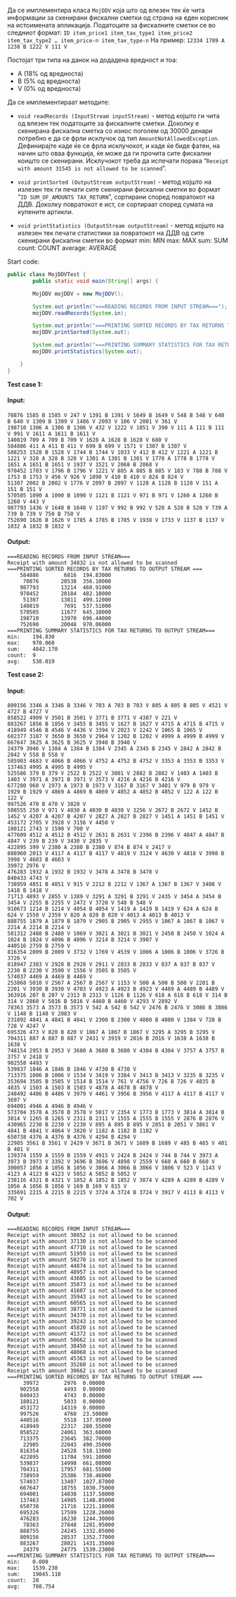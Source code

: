 Да се имплементира класа `MojDDV` која што од влезен тек ќе чита информации за скенирани фискални сметки од страна на еден корисник на
истоимената апликација. Податоците за фискалните сметки се во следниот формат:
`ID item_price1 item_tax_type1 item_price2 item_tax_type2 … item_price-n item_tax_type-n`
На пример: `12334 1789 А 1238 B 1222 V 111 V`

Постојат три типа на данок на додадена вредност и тоа:
- А (18% од вредноста)
- B (5% од вредноста)
- V (0% од вредноста)

Да се имплементираат методите:
- `void readRecords (InputStream inputStream)` - метод којшто ги чита од влезен тек податоците за фискалните сметки.
Доколку е скенирана фискална сметка со износ поголем од 30000 денари потребно е да се фрли исклучок од тип `AmountNotAllowedException`.
Дефинирајте каде ќе се фрла исклучокот, и каде ќе биде фатен, на начин што оваа функција, ќе може да ги прочита сите фискални коишто се скенирани.
Исклучокот треба да испечати порака “`Receipt with amount 31545 is not allowed to be scanned`”.

- `void printSorted (OutputStream outputStream)` - метод којшто на излезен тек ги печати сите скенирани фискални сметки во формат
“`ID SUM_OF_AMOUNTS TAX_RETURN`”, сортирани според повратокот на ДДВ. Доколку повратокот е ист, се сортираат според сумата на купените артикли.

- `void printStatistics (OutputStream outputStream)` - метод којшто на излезен тек печати статистики за повратокот на ДДВ од сите скенирани фискални
сметки во формат min: MIN max: MAX sum: SUM count: COUNT average: AVERAGE

Start code: 
```java
public class MojDDVTest {
        public static void main(String[] args) {

        MojDDV mojDDV = new MojDDV();

        System.out.println("===READING RECORDS FROM INPUT STREAM===");
        mojDDV.readRecords(System.in);

        System.out.println("===PRINTING SORTED RECORDS BY TAX RETURNS TO OUTPUT STREAM ===");
        mojDDV.printSorted(System.out);

        System.out.println("===PRINTING SUMMARY STATISTICS FOR TAX RETURNS TO OUTPUT STREAM===");
        mojDDV.printStatistics(System.out);

    }
}
```

<b>Test case 1:</b>
#### Input:</br>
```
70876 1585 B 1585 V 247 V 1391 B 1391 V 1649 B 1649 V 548 B 548 V 640 B 640 V 1309 B 1309 V 1486 V 2093 V 106 V 2001 V 361 V
198710 1306 A 1306 B 1306 V 432 V 1222 V 1851 V 390 V 111 A 111 B 111 V 991 V 1611 A 1611 B 1611 V
140819 709 A 709 B 709 V 1628 A 1628 B 1628 V 680 V
584886 411 A 411 B 411 V 699 B 699 V 1571 V 1307 B 1307 V
588253 1528 B 1528 V 1744 B 1744 V 1033 V 412 B 412 V 1221 A 1221 B 1221 V 328 A 328 B 328 V 1301 A 1301 B 1301 V 1778 A 1778 B 1778 V 1651 A 1651 B 1651 V 1937 V 1521 V 2068 B 2068 V
970452 1703 V 1796 B 1796 V 1221 V 885 A 885 B 885 V 183 V 788 B 788 V 1753 B 1753 V 456 V 926 V 1898 V 410 B 410 V 824 B 824 V
51307 2002 B 2002 V 1776 V 2097 B 2097 V 1128 A 1128 B 1128 V 151 A 151 B 151 V
570505 1090 A 1090 B 1090 V 1121 B 1121 V 971 B 971 V 1260 A 1260 B 1260 V 443 V
987793 1436 V 1648 B 1648 V 1197 V 992 B 992 V 528 A 528 B 528 V 739 A 739 B 739 V 750 B 750 V
752690 1626 B 1626 V 1785 A 1785 B 1785 V 1938 V 1733 V 1137 B 1137 V 1832 A 1832 B 1832 V
```
#### Output:</br>
```
===READING RECORDS FROM INPUT STREAM===
Receipt with amount 34832 is not allowed to be scanned
===PRINTING SORTED RECORDS BY TAX RETURNS TO OUTPUT STREAM ===
    584886	      6816	194.83000
     70876	     20538	356.10000
    987793	     13214	460.91000
    970452	     20184	482.10000
     51307	     13811	499.12000
    140819	      7691	537.51000
    570505	     11677	645.10000
    198710	     13970	696.44000
    752690	     20048	970.06000
===PRINTING SUMMARY STATISTICS FOR TAX RETURNS TO OUTPUT STREAM===
min:	194.830
max:	970.060
sum:	4842.170
count:	9
avg:	538.019
```
<b>Test case 2:</b>
#### Input:</br>

```
809156 3346 A 3346 B 3346 V 703 A 703 B 703 V 805 A 805 B 805 V 4521 V 4727 B 4727 V
858522 4909 V 3501 B 3501 V 3771 B 3771 V 4387 V 221 V
883267 1856 B 1856 V 3455 B 3455 V 1627 B 1627 V 4715 A 4715 B 4715 V
418949 4546 B 4546 V 4436 V 3394 V 2023 V 1242 V 1065 B 1065 V
682377 3187 V 3650 B 3650 V 2964 V 1202 B 1202 V 4999 A 4999 B 4999 V
667647 3625 A 3625 B 3625 V 3940 B 3940 V
24379 3946 V 1384 A 1384 B 1384 V 2345 A 2345 B 2345 V 2842 A 2842 B 2842 V 558 B 558 V
585903 4683 V 4066 B 4066 V 4752 A 4752 B 4752 V 3353 A 3353 B 3353 V
137463 4995 A 4995 B 4995 V
525586 379 B 379 V 2522 B 2522 V 3801 V 2882 B 2882 V 1403 A 1403 B 1403 V 3971 A 3971 B 3971 V 3573 V 4216 A 4216 B 4216 V
677280 960 V 1973 A 1973 B 1973 V 3167 B 3167 V 3401 V 979 B 979 V 1929 B 1929 V 4869 A 4869 B 4869 V 4852 A 4852 B 4852 V 122 A 122 B 122 V
997526 470 B 470 V 3820 V
508555 250 V 971 V 4030 A 4030 B 4030 V 3256 V 2672 B 2672 V 1452 B 1452 V 4207 A 4207 B 4207 V 2827 A 2827 B 2827 V 1451 A 1451 B 1451 V
453172 2785 V 3928 V 3156 V 4450 V
180121 2743 V 1590 V 700 V
477609 4512 A 4512 B 4512 V 2631 B 2631 V 2396 B 2396 V 4847 A 4847 B 4847 V 239 B 239 V 3430 V 2835 V
422895 399 V 2380 A 2380 B 2380 V 874 B 874 V 2417 V
888960 2013 V 4117 A 4117 B 4117 V 4819 V 3124 V 4630 V 4818 V 3998 B 3998 V 4603 B 4603 V
39972 2976 V
476283 1932 A 1932 B 1932 V 3478 A 3478 B 3478 V
840433 4743 V
738959 4851 B 4851 V 915 V 2212 B 2212 V 1367 A 1367 B 1367 V 3408 V 1418 B 1418 V
71713 4893 V 2855 V 1389 V 3291 A 3291 B 3291 V 2435 V 3454 A 3454 B 3454 V 2255 B 2255 V 2472 V 3720 V 548 B 548 V
910673 1214 B 1214 V 4054 B 4054 V 1419 A 1419 B 1419 V 624 A 624 B 624 V 1550 V 2359 V 820 A 820 B 820 V 4013 A 4013 B 4013 V
888755 1879 A 1879 B 1879 V 2905 B 2905 V 2955 V 1067 A 1067 B 1067 V 2214 A 2214 B 2214 V
581312 2488 B 2488 V 1069 V 3021 A 3021 B 3021 V 2450 B 2450 V 1024 A 1024 B 1024 V 4096 B 4096 V 3214 B 3214 V 3907 V
440516 2759 B 2759 V
816354 2009 B 2009 V 3732 V 1769 V 4539 V 1006 A 1006 B 1006 V 3726 B 3726 V
818947 2383 V 2928 B 2928 V 2911 V 2833 B 2833 V 837 A 837 B 837 V 2230 B 2230 V 3590 V 1556 V 3505 B 3505 V
574037 4469 A 4469 B 4469 V
253868 5010 V 2567 A 2567 B 2567 V 1153 V 500 A 500 B 500 V 2201 B 2201 V 3930 B 3930 V 4703 V 4923 A 4923 B 4923 V 4489 A 4489 B 4489 V
363916 207 B 207 V 2313 B 2313 V 1126 B 1126 V 618 A 618 B 618 V 314 B 314 V 2860 V 5016 B 5016 V 4460 B 4460 V 4293 V 2892 V
78363 3573 A 3573 B 3573 V 542 A 542 B 542 V 2476 B 2476 V 3086 B 3086 V 1148 B 1148 V 2083 V
231892 4841 A 4841 B 4841 V 2300 B 2300 V 4080 B 4080 V 1384 V 728 B 728 V 4247 V
695326 473 V 820 B 820 V 1867 A 1867 B 1867 V 3295 A 3295 B 3295 V
704311 887 A 887 B 887 V 2431 V 3919 V 2016 B 2016 V 1638 A 1638 B 1638 V
748154 2953 B 2953 V 3680 A 3680 B 3680 V 4304 B 4304 V 3757 A 3757 B 3757 V 2418 V
902558 4493 V
539837 1846 A 1846 B 1846 V 4730 B 4730 V
713375 1006 B 1006 V 1534 V 3419 V 3384 V 3413 B 3413 V 3235 B 3235 V
353694 3505 B 3505 V 1514 B 1514 V 761 V 4756 V 726 B 726 V 4835 B 4835 V 1503 A 1503 B 1503 V 4878 A 4878 B 4878 V
248492 4486 B 4486 V 3979 V 4461 V 3956 B 3956 V 4117 A 4117 B 4117 V 3697 V
694001 4946 A 4946 B 4946 V
573704 3578 A 3578 B 3578 V 5017 V 2354 V 1773 B 1773 V 3814 A 3814 B 3814 V 1265 B 1265 V 2311 B 2311 V 1555 A 1555 B 1555 V 2876 B 2876 V
430965 2230 B 2230 V 2230 V 895 A 895 B 895 V 2051 B 2051 V 3861 V 4841 B 4841 V 4064 V 3820 V 1182 A 1182 B 1182 V
650738 4376 A 4376 B 4376 V 4294 B 4294 V
22985 3561 B 3561 V 2429 V 3671 B 3671 V 1689 B 1689 V 485 B 485 V 401 B 401 V
139374 1559 A 1559 B 1559 V 4915 V 2424 B 2424 V 744 B 744 V 3973 A 3973 B 3973 V 3392 V 3696 B 3696 V 4898 V 2559 V 660 A 660 B 660 V
300057 1056 A 1056 B 1056 V 3066 A 3066 B 3066 V 3806 V 523 V 1143 V 4123 A 4123 B 4123 V 5052 A 5052 B 5052 V
238116 4321 B 4321 V 1852 A 1852 B 1852 V 3874 V 4289 A 4289 B 4289 V 1056 A 1056 B 1056 V 169 B 169 V 815 V
335691 2215 A 2215 B 2215 V 3724 A 3724 B 3724 V 3917 V 4113 B 4113 V 702 V
```

#### Output:</br>
```
===READING RECORDS FROM INPUT STREAM===
Receipt with amount 30852 is not allowed to be scanned
Receipt with amount 37130 is not allowed to be scanned
Receipt with amount 47710 is not allowed to be scanned
Receipt with amount 51959 is not allowed to be scanned
Receipt with amount 50270 is not allowed to be scanned
Receipt with amount 44874 is not allowed to be scanned
Receipt with amount 48957 is not allowed to be scanned
Receipt with amount 43605 is not allowed to be scanned
Receipt with amount 35073 is not allowed to be scanned
Receipt with amount 41607 is not allowed to be scanned
Receipt with amount 35943 is not allowed to be scanned
Receipt with amount 60565 is not allowed to be scanned
Receipt with amount 38771 is not allowed to be scanned
Receipt with amount 34370 is not allowed to be scanned
Receipt with amount 39243 is not allowed to be scanned
Receipt with amount 45820 is not allowed to be scanned
Receipt with amount 41372 is not allowed to be scanned
Receipt with amount 50662 is not allowed to be scanned
Receipt with amount 38450 is not allowed to be scanned
Receipt with amount 48068 is not allowed to be scanned
Receipt with amount 45363 is not allowed to be scanned
Receipt with amount 35260 is not allowed to be scanned
Receipt with amount 30662 is not allowed to be scanned
===PRINTING SORTED RECORDS BY TAX RETURNS TO OUTPUT STREAM ===
     39972	      2976	0.00000
    902558	      4493	0.00000
    840433	      4743	0.00000
    180121	      5033	0.00000
    453172	     14319	0.00000
    997526	      4760	23.50000
    440516	      5518	137.95000
    418949	     22317	280.55000
    858522	     24061	363.60000
    713375	     23645	382.70000
     22985	     22043	490.35000
    816354	     24528	518.13000
    422895	     11704	591.10000
    539837	     14998	661.08000
    704311	     17957	681.55000
    738959	     25386	738.46000
    574037	     13407	1027.87000
    667647	     18755	1030.75000
    694001	     14838	1137.58000
    137463	     14985	1148.85000
    650738	     21716	1221.18000
    695326	     17599	1228.26000
    476283	     16230	1244.30000
     78363	     27848	1281.95000
    888755	     24245	1332.05000
    809156	     28537	1352.77000
    883267	     28021	1431.35000
     24379	     24775	1539.23000
===PRINTING SUMMARY STATISTICS FOR TAX RETURNS TO OUTPUT STREAM===
min:	0.000
max:	1539.230
sum:	19845.110
count:	28
avg:	708.754
```
